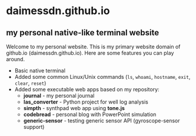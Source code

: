 # daimessdn.github.io
## my personal native-like terminal website

Welcome to my personal website. This is my primary website domain of github.io (daimessdn.github.io). Here are some features you can play around.

- Basic native terminal
- Added some common Linux/Unix commands (`ls`, `whoami`, `hostname`, `exit`, `clear`, `reset`)
- Added some executable web apps based on my repository:
  - **journal** - my personal journal
  - **las_converter** - Python project for well log analysis
  - **simpth** - synthpad web app using **tone.js**
  - **codebread** - personal blog with PowerPoint simulation
  - **generic-sensor** - testing generic sensor API (gyroscope-sensor support)
